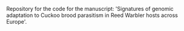 Repository for the code for the manuscript: 'Signatures of genomic adaptation to Cuckoo brood parasitism in Reed Warbler hosts across Europe'.
